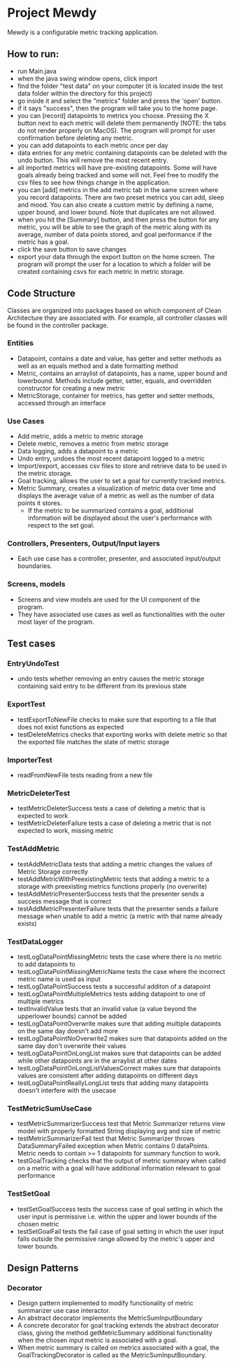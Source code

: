# Project Mewdy

Mewdy is a configurable metric tracking application.

## How to run:
- run Main.java
- when the java swing window opens, click import
- find the folder "test data" on your computer (it is located inside the test data folder within the directory for this project)
- go inside it and select the "metrics" folder and press the 'open' button.
- if it says "success", then the program will take you to the home page.
- you can [record] datapoints to metrics you choose. Pressing the X button next to each metric will delete them permanently (NOTE: the tabs do not render properly on MacOS). The program will prompt for user confirmation before deleting any metric.
- you can add datapoints to each metric once per day
- data entries for any metric containing datapoints can be deleted with the undo button. This will remove the most recent entry.
- all imported metrics will have pre-existing datapoints. Some will have goals already being tracked and some will not. Feel free to modify the csv files to see how things change in the application.
- you can [add] metrics in the add metric tab in the same screen where you record datapoints. There are two preset metrics you can add, sleep and mood. You can also create a custom metric by defining a name, upper bound, and lower bound. Note that duplicates are not allowed.
- when you hit the [Summary] button, and then press the button for any metric, you will be able to see the graph of the metric along with its average, number of data points stored, and goal performance if the metric has a goal.
- click the save button to save changes 
- export your data through the export button on the home screen. The program will prompt the user for a location to which a folder will be created containing csvs for each metric in metric storage.

## Code Structure
Classes are organized into packages based on which component of Clean Architecture they are associated with. For example, all controller classes will be found in the controller package.

### Entities
- Datapoint, contains a date and value, has getter and setter methods as well as an equals method and a date formatting method
- Metric, contains an arraylist of datapoints, has a name, upper bound and lowerbound. Methods include getter, setter, equals, and overridden constructor for creating a new metric
- MetricStorage, container for metrics, has getter and setter methods, accessed through an interface
### Use Cases
- Add metric, adds a metric to metric storage
- Delete metric, removes a metric from metric storage
- Data logging, adds a datapoint to a metric
- Undo entry, undoes the most recent datapoint logged to a metric
- Import/export, accesses csv files to store and retrieve data to be used in the metric storage.
- Goal tracking, allows the user to set a goal for currently tracked metrics.
- Metric Summary, creates a visualization of metric data over time and displays the average value of a metric as well as the number of data points it stores.
  - If the metric to be summarized contains a goal, additional information will be displayed about the user's performance with respect to the set goal.
### Controllers, Presenters, Output/Input layers
- Each use case has a controller, presenter, and associated input/output boundaries.
### Screens, models
- Screens and view models are used for the UI component of the program. 
- They have associated use cases as well as functionalities with the outer most layer of the program.

## Test cases

### EntryUndoTest
- undo tests whether removing an entry causes the metric storage containing said entry to be different from its previous state

### ExportTest
- testExportToNewFile checks to make sure that exporting to a file that does not exist functions as expected
- testDeleteMetrics checks that exporting works with delete metric so that the exported file matches the state of metric storage

### ImporterTest
- readFromNewFile tests reading from a new file

### MetricDeleterTest
- testMetricDeleterSuccess tests a case of deleting a metric that is expected to work
- testMetricDeleterFailure tests a case of deleting a metric that is not expected to work, missing metric
### TestAddMetric
- testAddMetricData tests that adding a metric changes the values of Metric Storage correctly
- testAddMetricWithPreexistingMetric tests that adding a metric to a storage with preexisting metrics functions properly (no overwrite)
- testAddMetricPresenterSuccess tests that the presenter sends a success message that is correct
- testAddMetricPresenterFailure tests that the presenter sends a failure message when unable to add a metric (a metric with that name already exists)
### TestDataLogger
- testLogDataPointMissingMetric tests the case where there is no metric to add datapoints to
- testLogDataPointMissingMetricName tests the case where the incorrect metric name is used as input
- testLogDataPointSuccess tests a successful additon of a datapoint
- testLogDataPointMultipleMetrics tests adding datapoint to one of multiple metrics
- testInvalidValue tests that an invalid value (a value beyond the upperlower bounds) cannot be added
- testLogDataPointOverwrite makes sure that adding multiple datapoints on the same day doesn't add more
- testLogDataPointNoOverwrite2 makes sure that datapoints added on the same day don't overwrite their values
- testLogDataPointOnLongList makes sure that datapoints can be added while other datapoints are in the arraylist at other dates
- testLogDataPointOnLongListValuesCorrect makes sure that datapoints values are consistent after adding datapoints on different days
- testLogDataPointReallyLongList tests that adding many datapoints doesn't interfere with the usecase
### TestMetricSumUseCase
- testMetricSummarizerSuccess test that Metric Summarizer returns view model with properly formatted String displaying avg and size of metric
- testMetricSummarizerFail test that Metric Summarizer throws DataSummaryFailed exception when Metric contains 0 dataPoints. Metric needs to contain >= 1 datapoints for summary function to work.
- testGoalTracking checks that the output of metric summary when called on a metric with a goal will have additional information relevant to goal performance
### TestSetGoal
- testSetGoalSuccess tests the success case of goal setting in which the user input is permissive i.e. within the upper and lower bounds of the chosen metric
- testSetGoalFail tests the fail case of goal setting in which the user input falls outside the permissive range allowed by the metric's upper and lower bounds.


## Design Patterns

### Decorator
- Design pattern implemented to modify functionality of metric summarizer use case interactor. 
- An abstract decorator implements the MetricSumInputBoundary 
- A concrete decorator for goal tracking extends the abstract decorator class, giving the method getMetricSummary additional functionality when the chosen input metric is associated with a goal.
- When metric summary is called on metrics associated with a goal, the GoalTrackingDecorator is called as the MetricSumInputBoundary.